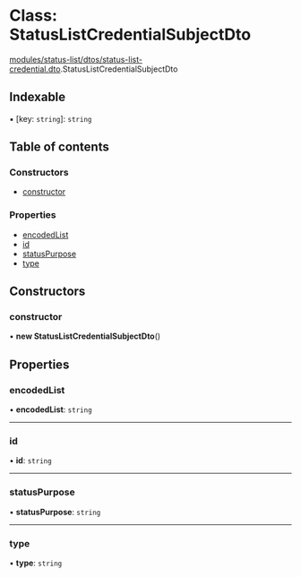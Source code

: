 # Class: StatusListCredentialSubjectDto

[modules/status-list/dtos/status-list-credential.dto](../modules/modules_status_list_dtos_status_list_credential_dto.md).StatusListCredentialSubjectDto

## Indexable

▪ [key: `string`]: `string`

## Table of contents

### Constructors

- [constructor](modules_status_list_dtos_status_list_credential_dto.StatusListCredentialSubjectDto.md#constructor)

### Properties

- [encodedList](modules_status_list_dtos_status_list_credential_dto.StatusListCredentialSubjectDto.md#encodedlist)
- [id](modules_status_list_dtos_status_list_credential_dto.StatusListCredentialSubjectDto.md#id)
- [statusPurpose](modules_status_list_dtos_status_list_credential_dto.StatusListCredentialSubjectDto.md#statuspurpose)
- [type](modules_status_list_dtos_status_list_credential_dto.StatusListCredentialSubjectDto.md#type)

## Constructors

### constructor

• **new StatusListCredentialSubjectDto**()

## Properties

### encodedList

• **encodedList**: `string`

___

### id

• **id**: `string`

___

### statusPurpose

• **statusPurpose**: `string`

___

### type

• **type**: `string`
